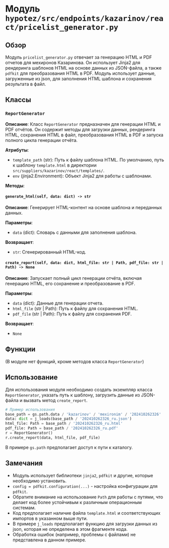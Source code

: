 # Модуль `hypotez/src/endpoints/kazarinov/react/pricelist_generator.py`

## Обзор

Модуль `pricelist_generator.py` отвечает за генерацию HTML и PDF отчетов для мехиронов Казаринова. Он использует Jinja2 для рендеринга шаблонов HTML на основе данных из JSON-файла, а также `pdfkit` для преобразования HTML в PDF.  Модуль использует данные, загруженные из json, для заполнения HTML шаблона и сохранения результата в файл.

## Классы

### `ReportGenerator`

**Описание**: Класс `ReportGenerator` предназначен для генерации HTML и PDF отчётов. Он содержит методы для загрузки данных, рендеринга HTML, сохранения HTML в файл, преобразования HTML в PDF и запуска полного цикла генерации отчёта.

**Атрибуты**:

- `template_path` (str): Путь к файлу шаблона HTML. По умолчанию, путь к шаблону `template.html` в директории `src/suppliers/kazarinov/react/templates/`.
- `env` (jinja2.Environment): Объект Jinja2 для работы с шаблонами.


**Методы**:

#### `generate_html(self, data: dict) -> str`

**Описание**: Генерирует HTML-контент на основе шаблона и переданных данных.

**Параметры**:

- `data` (dict): Словарь с данными для заполнения шаблона.

**Возвращает**:

- `str`: Сгенерированный HTML-код.


#### `create_report(self, data: dict, html_file: str | Path, pdf_file: str | Path) -> None`

**Описание**: Запускает полный цикл генерации отчёта, включая генерацию HTML, его сохранение и преобразование в PDF.

**Параметры**:

- `data` (dict): Данные для генерации отчета.
- `html_file` (str | Path): Путь к файлу для сохранения HTML.
- `pdf_file` (str | Path): Путь к файлу для сохранения PDF.

**Возвращает**:

- `None`


## Функции

(В модуле нет функций, кроме методов класса `ReportGenerator`)


## Использование

Для использования модуля необходимо создать экземпляр класса `ReportGenerator`, указать путь к шаблону, загрузить данные из JSON-файла и вызвать метод `create_report`.

```python
# Пример использования
base_path = gs.path.data / 'kazarinov' / 'mexironim' / '202410262326'
data: dict = j_loads(base_path / '202410262326_ru.json')
html_file: Path = base_path / '202410262326_ru.html'
pdf_file: Path = base_path / '202410262326_ru.pdf'
r = ReportGenerator()
r.create_report(data, html_file, pdf_file)
```

В примере `gs.path` предполагает доступ к пути к каталогу.


## Замечания

- Модуль использует библиотеки `jinja2`, `pdfkit` и другие, которые необходимо установить.
-  `config = pdfkit.configuration(...)` - настройка конфигурации для `pdfkit`.
-  Обратите внимание на использование `Path` для работы с путями, что делает код более устойчивым к различным операционным системам.
-  Код предполагает наличие файла `template.html` и соответствующих импортов в указанном выше пути.
- В примере `j_loads` предполагает функцию для загрузки данных из json, которая не определена в этом фрагменте кода.
-  Обработка ошибок (например, проблемы с файлами) не представлена в данном примере.
